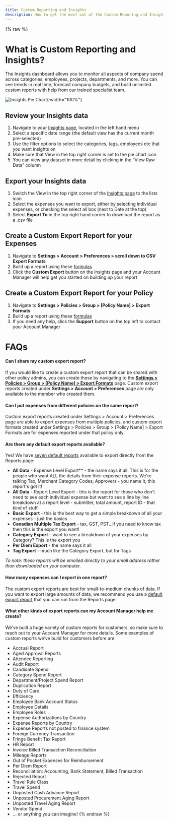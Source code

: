 ```yaml
---
title: Custom Reporting and Insights
description: How to get the most out of the Custom Reporing and Insights
---
```

<!-- The lines above are required by Jekyll to process the .md file -->
{% raw %}
# What is Custom Reporting and Insights?
The Insights dashboard allows you to monitor all aspects of company spend across categories, employees, projects, departments, and more. You can see trends in real time, forecast company budgets, and build unlimited custom reports with help from our trained specialist team. 

![Insights Pie Chart](https://help.expensify.com/assets/images/insights-chart.png){:width="100%"}
## Review your Insights data

1. Navigate to your [Insights page](https://www.expensify.com/expenses?param={"fromInsightsTab":true,"viewMode":"charts"}), located in the left hand menu
2. Select a specific date range (the default view has the current month pre-selected) 
3. Use the filter options to select the categories, tags, employees etc that you want insights on 
4. Make sure that View in the top right corner is set to the pie chart icon
5. You can view any dataset in more detail by clicking in the “View Raw Data” column 

## Export your Insights data  

1. Switch the View in the top right corner of the [Insights page](https://www.expensify.com/expenses?param={"fromInsightsTab":true,"viewMode":"charts"}) to the lists icon
2. Select the expenses you want to export, either by selecting individual expenses, or checking the select all box (next to Date at the top)
3. Select **Export To** in the top right hand corner to download the report as a .csv file 

## Create a Custom Export Report for your Expenses

1. Navigate to **Settings > Account > Preferences > scroll down to CSV Export Formats** 
2. Build up a report using these [formulas](https://community.expensify.com/discussion/5795/deep-dive-expense-level-formula/p1?new=1)
3. Click the **Custom Export** button on the Insights page and your Account Manager will help get you started on building up your report  

## Create a Custom Export Report for your Policy

1. Navigate to **Settings > Policies > Group > [Policy Name] > Export Formats** 
2. Build up a report using these [formulas](https://community.expensify.com/discussion/5795/deep-dive-expense-level-formula/p1?new=1)
3. If you need any help, click the **Support** button on the top left to contact your Account Manager

# FAQs

#### Can I share my custom export report? 

If you would like to create a custom export report that can be shared with other policy admins, you can create these by navigating to the **[Settings > Policies > Group > [Policy Name] > Export Formats](https://www.expensify.com/admin_policies?param={"section":"group"})** page. Custom export reports created under **Settings > Account > Preferences** page are only available to the member who created them.

#### Can I put expenses from different policies on the same report? 

Custom export reports created under Settings > Account > Preferences page are able to export expenses from multiple policies, and custom export formats created under Settings > Policies > Group > [Policy Name] > Export Formats are for expenses reported under that policy only. 

#### Are there any default export reports available?

Yes! We have [seven default reports](https://community.expensify.com/discussion/5602/deep-dive-default-export-templates) available to export directly from the Reports page: 

- **All Data** - Expense Level Export** - the name says it all! This is for the people who want ALL the details from their expense reports. We're talking Tax, Merchant Category Codes, Approvers - you name it, this report's got it!
- **All Data** - Report Level Export - this is the report for those who don't need to see each individual expense but want to see a line by line breakdown at a report level - submitter, total amount, report ID - that kind of stuff
- **Basic Export** - this is the best way to get a simple breakdown of all your expenses - just the basics
- **Canadian Multiple Tax Export** - tax, GST, PST...if you need to know tax then this is the export you want!
- **Category Export** - want to see a breakdown of your expenses by Category? This is the export you
- **Per Diem Export** - the name says it all
- **Tag Export** - much like the Category Export, but for Tags

*To note: these reports will be emailed directly to your email address rather than downloaded on your computer.* 

#### How many expenses can I export in one report? 
The custom export reports are best for small-to-medium chunks of data. If you want to export large amounts of data, we recommend you use a [default export report](https://community.expensify.com/discussion/5602/deep-dive-default-export-templates) that you can run from the Reports page.  

#### What other kinds of export reports can my Account Manager help me create? 

We’ve built a huge variety of custom reports for customers, so make sure to reach out to your Account Manager for more details. Some examples of custom reports we’ve build for customers before are: 

- Accrual Report
- Aged Approval Reports
- Attendee Reporting
- Audit Report
- Candidate Spend
- Category Spend Report
- Department/Project Spend Report
- Duplication Report
- Duty of Care
- Efficiency 
- Employee Bank Account Status
- Employee Details
- Employee Roles
- Expense Authorizations by Country
- Expense Reports by Country
- Expense Reports not posted to finance system
- Foreign Currency Transaction
- Fringe Benefit Tax Report
- HR Report
- Invoice Billed Transaction Reconciliation
- Mileage Reports
- Out of Pocket Expenses for Reimbursement
- Per Diem Report
- Reconciliation: Accounting, Bank Statement, Billed Transaction
- Rejected Report
- Travel Rule Class
- Travel Spend
- Unposted Cash Advance Report
- Unposted Procurement Aging Report
- Unposted Travel Aging Report
- Vendor Spend
- … or anything you can imagine! 
{% endraw %}